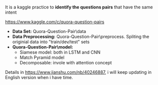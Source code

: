 It is a kaggle practice to **identify the questions pairs** that have the same intent

https://www.kaggle.com/c/quora-question-pairs

- **Data Set:** Quora-Question-Pair\data
- **Data Preprocessing:** Quora-Question-Pair\preprocess. Spliting the originial data into "train/dev/test" sets
- **Quora-Question-Pair\model:** 
  - Siamese model: both in LSTM and CNN
  - Match Pyramid model
  - Decomposable: invole with attention concept
                             
Details in https://www.jianshu.com/nb/40246887, i will keep updating in English version when i have time.
